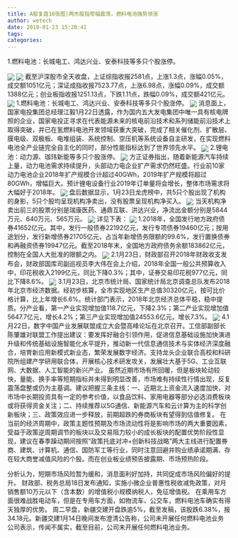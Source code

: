 ```yaml
---
title: A股复盘10张图|两市股指窄幅震荡，燃料电池强势领涨
author: wetech
date: 2019-01-23 15:20:41
tags: 
categories: 
---
```

1.燃料电池：长城电工、鸿达兴业、安泰科技等多只个股涨停。
<!-- more -->
<img align="center" border="0" src="https://imgcdn.yicai.com/uppics/images/2019/01/3c1f092263cfff885989b9f4126ffaf2.jpg" />
<img align="center" border="0" src="https://imgcdn.yicai.com/uppics/images/2019/01/a93c493c7ae9c55d165b3e88ae9a5525.jpg" />
截至沪深股市全天收盘，上证综指收报2581点，上涨1.3点，涨幅0.05%，成交额1051亿元；深证成指收报7523.77点，上涨6.98点，涨幅0.09%，成交额1388亿元；创业板指收报1251.13点，下跌1.11点，跌幅0.09%，成交额421亿元。
<img align="center" border="0" src="https://imgcdn.yicai.com/uppics/images/2019/01/53d97103ba5712d3020309eff03044cf.jpg" />
1.燃料电池：长城电工、鸿达兴业、安泰科技等多只个股涨停。
<img align="center" border="0" src="https://imgcdn.yicai.com/uppics/images/2019/01/ced7291ad8ee174e36124d0158a220cc.jpg" />
消息面上，国家电投集团总经理江毅1月22日透露，作为国内五大发电集团中唯一具有核电牌照的企业，国家电投正寻求在代表能源未来的核电前沿技术和系列储能前沿技术上取得突破，并已在氢燃料电池开发领域获重大突破，完成了相关催化剂、扩散层、膜电级、双极板、电堆组装、系统控制、空压机等系统设备自主研发，在实现燃料电池全产业链完全自主化的同时，部分性能指标达到了世界领先水平。
<img align="center" border="0" src="https://imgcdn.yicai.com/uppics/images/2019/01/289d73558d41d4ad3b4d5d8dc0a42940.jpg" />
2.锂电池：动力源、珈玮新能等多只个股涨停。
<img align="center" border="0" src="https://imgcdn.yicai.com/uppics/images/2019/01/e64279f467a9519e9fa7b222a0028b5d.jpg" />
方正证券指出，随着新能源汽车持续上量，动力电池需求持续提升，头部动力电企业扩产需求仍然旺盛。行业前10家动力电池企业2018年扩产规模合计超过40GWh，2019年扩产规模将超过80GWh，增幅巨大。预计锂电设备行业2019年订单量将会增长，整体市场需求将大幅好于2018年。
<img align="center" border="0" src="https://imgcdn.yicai.com/uppics/images/2019/01/cceb2329c8a13c21b96bede18665af37.jpg" />
盘后数据显示，1月23日龙虎榜中，共5只个股出现了机构的身影，5只个股均呈现机构净卖出，没有股票呈现机构净买入。
<img align="center" border="0" src="https://imgcdn.yicai.com/uppics/images/2019/01/53cacd5f36a1f9646046201f8e0d6439.jpg" />
当天机构净卖出前三的股票分别是瑞康医药、通鼎互联、洪达兴业，净流出金额分别是5844万元、640万元、565万元。
<img align="center" border="0" src="https://imgcdn.yicai.com/uppics/images/2019/01/054d8c673f38a2036b30c05cc214d83c.jpg" />
详见下表：
<img align="center" border="0" src="https://imgcdn.yicai.com/uppics/images/2019/01/0a8c90ff3adf324e206ae74e4c40e641.jpg" />
1.2018年，全国发行地方政府债券41652亿元。其中，发行一般债券22192亿元，发行专项债券19460亿元；按用途划分，发行新增债券21705亿元，占当年新增债务限额的99.6%，发行置换债券和再融资债券19947亿元。截至2018年末，全国地方政府债务余额183862亿元，控制在全国人大批准的限额之内。
<img align="center" border="0" src="https://imgcdn.yicai.com/uppics/images/2019/01/f4d476b9a01310a2a2204af41e069bb4.jpg" />
2.1月23日，财政部召开2018年财政收支发布会，财政部国库司副巡视员李大伟在会上介绍，2018年全国一般公共预算收入中，印花税收入2199亿元，同比下降0.3%；其中，证券交易印花税977亿元，同比下降8.6%。
<img align="center" border="0" src="https://imgcdn.yicai.com/uppics/images/2019/01/a8de3ef26cc4e734c231dbe4ade1eab4.jpg" />
3.1月23日，北京市统计局、国家统计局北京调查总队发布2018年北京市经济数据。经初步核算，全市实现地区生产总值30320亿元，按可比价格计算，比上年增长6.6%。统计部门表示，2018年北京经济总体平稳，稳中提质。分产业看，第一产业实现增加值118.7亿元，下降2.3%；第二产业实现增加值5647.7亿元，增长4.2%；第三产业实现增加值24553.6亿元，增长7.3%。
<img align="center" border="0" src="https://imgcdn.yicai.com/uppics/images/2019/01/33d22d7d0ba71456c6f4ea9631fab86f.jpg" />
4.1月22日，数字中国产业发展联盟成立大会暨高峰论坛在北京召开。工信部副部长陈肇雄对联盟工作提出建议：要发挥好融合引领作用，促进信息基础设施加快演进升级和传统基础设施智能化水平提升，推动新一代信息通信技术与实体经济深度融合，培育新应用新模式新业态，繁荣发展数字经济。支持龙头企业联合高校和科研院所组建产学研用联合体，开展核心技术研发攻关，发展壮大基于5G、工业互联网、大数据、人工智能的新兴产业。
虽然近期市场有所回暖，但是板块轮动较快，量能、换手率等短期指标并未得到明显改善，市场难有持续性行情出现，反复震荡盘整或仍为主基调。建议把握三条主线：一、近期北上资金流入速度加快，对市场中长期投资具有一定的参考价值，以食品饮料、家用电器等部分必选消费板块或将获得资金关注；二、持续推荐以5G通信、新能源汽车和云计算为主的科学创新板块；三、政策效应进一步释放，前期超跌的券商板块有望得到估值修复。
在当前的经济周期中，政策主题性预期及市场流动性将是影响市场的两大重要因素，受益于政策逆周期调节的板块以及交易阻力较小的成长板块的配置优势阶段性显现，建议在春季躁动期间按照“政策托底对冲+创新科技战略”两大主线进行配置券商、建筑、计算机、通信、国防军工等行业，同时注意回避并购业绩承诺期满、存在较大商誉减值风险的个股。而在创业板业绩预告披露期、市场预热阶段。
 
 
分析认为，短期市场风险暂为缓和，消息面利好加持，共同促成市场风险偏好的提升。
财政部、税务总局18日发布通知，实施小微企业普惠性税收减免政策，对月销售额10万元以下（含本数）的增值税小规模纳税人，免征增值税。
在乘用车方面很难战胜电动车，但是在专用车方面，如物流车、公交车，燃料电池车确实有得天独厚的优势。
周二早盘，新疆交建开盘跌逾5%，截至发稿，该股跌6.38%，报34.18元。新疆交建1月14日晚间发布澄清公告称，公司未开展任何燃料电池业务
公司表示，传闻不属实，截至目前，公司未开展任何燃料电池业务。
